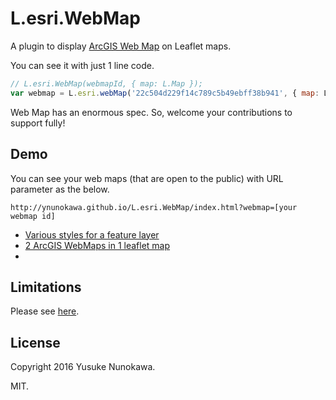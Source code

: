 # L.esri.WebMap

A plugin to display [ArcGIS Web Map](http://doc.arcgis.com/en/arcgis-online/reference/what-is-web-map.htm) on Leaflet maps.

You can see it with just 1 line code.

```JavaScript
// L.esri.WebMap(webmapId, { map: L.Map });
var webmap = L.esri.webMap('22c504d229f14c789c5b49ebff38b941', { map: L.map('map') });
```

Web Map has an enormous spec. So, welcome your contributions to support fully!

## Demo

You can see your web maps (that are open to the public) with URL parameter as the below.

`http://ynunokawa.github.io/L.esri.WebMap/index.html?webmap=[your webmap id]`

* [Various styles for a feature layer](http://ynunokawa.github.io/L.esri.WebMap/index.html?webmap=722f3d8ed5e94babbe78c8236a28b42e)
* [2 ArcGIS WebMaps in 1 leaflet map](http://ynunokawa.github.io/L.esri.WebMap/examples/two-in-one.html)
* []()

## Limitations

Please see [here](https://github.com/ynunokawa/L.esri.WebMap/wiki/Supported-Features).

## License
Copyright 2016 Yusuke Nunokawa.

MIT.
